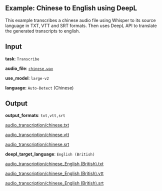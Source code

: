 ## Example: Chinese to English using DeepL

This example transcribes a chinese audio file using Whisper to its source language in TXT, VTT and SRT formats.
Then uses DeepL API to translate the generated transcripts to english.

## Input

**task**: `Transcribe`

**audio_file**: [`chinese.wav`](https://carleslc.me/AudioToText/examples/chinese-to-english-deepl/chinese.wav)

**use_model**: `large-v2`

**language:** `Auto-Detect` (Chinese)

## Output

**output_formats**: `txt,vtt,srt`

[audio_transcription/chinese.txt](audio_transcription/chinese.txt)

[audio_transcription/chinese.vtt](audio_transcription/chinese.vtt)

[audio_transcription/chinese.srt](audio_transcription/chinese.srt)

**deepl_target_language**: `English (British)`

[audio_transcription/chinese_English (British).txt](audio_transcription/chinese_English%20(British).txt)

[audio_transcription/chinese_English (British).vtt](audio_transcription/chinese_English%20(British).vtt)

[audio_transcription/chinese_English (British).srt](audio_transcription/chinese_English%20(British).srt)
